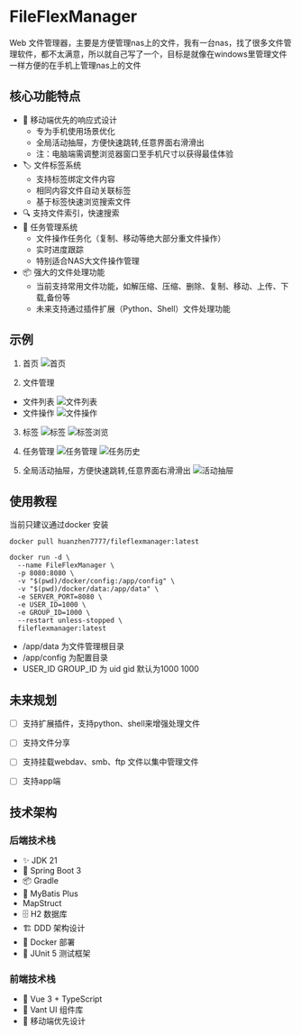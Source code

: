 # FileFlexManager

Web 文件管理器，主要是方便管理nas上的文件，我有一台nas，找了很多文件管理软件，都不太满意，所以就自己写了一个，目标是就像在windows里管理文件一样方便的在手机上管理nas上的文件

## 核心功能特点

- 📱 移动端优先的响应式设计
  - 专为手机使用场景优化
  - 全局活动抽屉，方便快速跳转,任意界面右滑滑出
  - 注：电脑端需调整浏览器窗口至手机尺寸以获得最佳体验
- 🏷️ 文件标签系统
  - 支持标签绑定文件内容
  - 相同内容文件自动关联标签
  - 基于标签快速浏览搜索文件
- 🔍 支持文件索引，快速搜索
- 🎯 任务管理系统
  - 文件操作任务化（复制、移动等绝大部分重文件操作）
  - 实时进度跟踪
  - 特别适合NAS大文件操作管理
- 📦 强大的文件处理功能
  - 当前支持常用文件功能，如解压缩、压缩、删除、复制、移动、上传、下载,备份等
  - 未来支持通过插件扩展（Python、Shell）文件处理功能

## 示例
1. 首页
![首页](./docs/images/home.png)

2. 文件管理
- 文件列表
![文件列表](./docs/images/file_list.png)
- 文件操作
![文件操作](./docs/images/file_operation.png)

3. 标签
![标签](./docs/images/tag.png)
![标签浏览](./docs/images/tag_browse.png)

4. 任务管理
![任务管理](./docs/images/task.png)
![任务历史](./docs/images/task_history.png)

5. 全局活动抽屉，方便快速跳转,任意界面右滑滑出
![活动抽屉](./docs/images/activity_drawer.png)

## 使用教程

当前只建议通过docker 安装
```
docker pull huanzhen7777/fileflexmanager:latest

docker run -d \
  --name FileFlexManager \
  -p 8080:8080 \
  -v "$(pwd)/docker/config:/app/config" \
  -v "$(pwd)/docker/data:/app/data" \
  -e SERVER_PORT=8080 \
  -e USER_ID=1000 \
  -e GROUP_ID=1000 \
  --restart unless-stopped \
  fileflexmanager:latest
```

- /app/data 为文件管理根目录
- /app/config 为配置目录
- USER_ID GROUP_ID 为 uid gid 默认为1000 1000



## 未来规划
- [ ] 支持扩展插件，支持python、shell来增强处理文件
- [ ] 支持文件分享
- [ ] 支持挂载webdav、smb、ftp 文件以集中管理文件
- [ ] 支持app端


## 技术架构

### 后端技术栈
- ✨ JDK 21
- 🚀 Spring Boot 3
- 📦 Gradle 
- 💾 MyBatis Plus
- MapStruct
- 🗄️ H2 数据库
- 🏗️ DDD 架构设计
- 🐳 Docker 部署
- 🧪 JUnit 5 测试框架

### 前端技术栈
- 🎯 Vue 3 + TypeScript
- 📱 Vant UI 组件库
- 🎨 移动端优先设计
